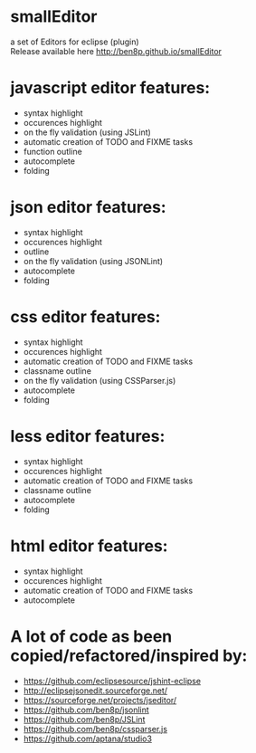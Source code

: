 # smallEditor
a set of Editors for eclipse (plugin)  
Release available here http://ben8p.github.io/smallEditor

# javascript editor features:
- syntax highlight
- occurences highlight
- on the fly validation (using JSLint)
- automatic creation of TODO and FIXME tasks
- function outline
- autocomplete
- folding

# json editor features:
- syntax highlight
- occurences highlight
- outline
- on the fly validation (using JSONLint)
- autocomplete
- folding

# css editor features:
- syntax highlight
- occurences highlight
- automatic creation of TODO and FIXME tasks
- classname outline
- on the fly validation (using CSSParser.js)
- autocomplete
- folding

# less editor features:
- syntax highlight
- occurences highlight
- automatic creation of TODO and FIXME tasks
- classname outline
- autocomplete
- folding

# html editor features:
- syntax highlight
- occurences highlight
- automatic creation of TODO and FIXME tasks
- autocomplete

# A lot of code as been copied/refactored/inspired by:
- https://github.com/eclipsesource/jshint-eclipse
- http://eclipsejsonedit.sourceforge.net/
- https://sourceforge.net/projects/jseditor/
- https://github.com/ben8p/jsonlint
- https://github.com/ben8p/JSLint
- https://github.com/ben8p/cssparser.js
- https://github.com/aptana/studio3